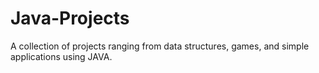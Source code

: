 # Java-Projects
A collection of projects ranging from data structures, games, and simple applications using JAVA. 

